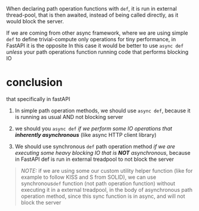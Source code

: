 When declaring path operation functions with `def`, it is run in external thread-pool, that is then awaited, instead of being called directly, as it would block the server.

If we are coming from other async framework, where we are using simple `def` to define trivial-compute only operations for tiny performance, in FastAPI it is the opposite
In this case it would be better to use `async def` *unless* your path operations function running code that performs blocking IO


# conclusion
  
that specifically in fastAPI
1. In simple path operation methods, we should use `async def`, because it is running as usual AND not blocking server

2. we should you `async def` *if we perform some IO operations that **inherently asynchronous*** (like async HTTP client library)

3. We should use synchronous `def` path operation method *if we are executing some heavy blocking IO that is **NOT** asynchronous*, because in FastAPI def is run in external treadpool to not block the server

> *NOTE:* if we are using some our custom utility helper function (like for example to follow KISS and S from SOLID), we can use synchronous`def` function (not path operation function) without executing it in a external treadpool, in the body of asynchronous path operation method, since this sync function is in async, and will not block the server